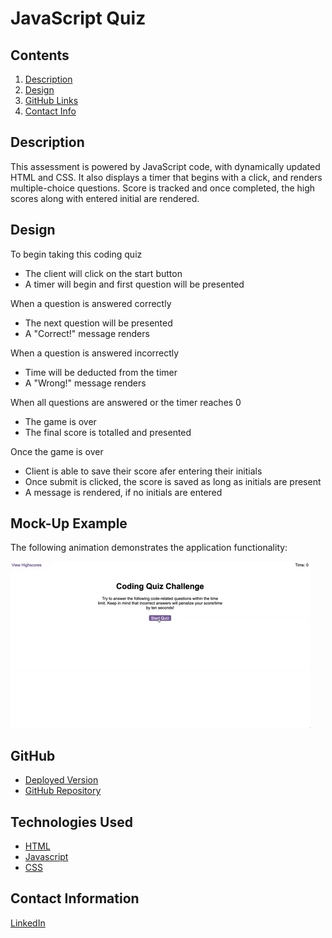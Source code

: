 # JavaScript Quiz

## Contents
1. [Description](#description)
2. [Design](#design)
3. [GitHub Links](#github)
4. [Contact Info](#contact-information)
## Description

This assessment is powered by JavaScript code, with dynamically updated HTML and CSS. It also displays a timer that begins with a click, and renders multiple-choice questions. Score is tracked and once completed, the high scores along with entered initial are rendered.

## Design

To begin taking this coding quiz
- The client will click on the start button
- A timer will begin and first question will be presented

When a question is answered correctly
- The next question will be presented
- A "Correct!" message renders

When a question is answered incorrectly
- Time will be deducted from the timer
- A "Wrong!" message renders

When all questions are answered or the timer reaches 0
- The game is over
- The final score is totalled and presented

Once the game is over
- Client is able to save their score afer entering their initials
- Once submit is clicked, the score is saved as long as initials are present
- A message is rendered, if no initials are entered

## Mock-Up Example

The following animation demonstrates the application functionality:

![code-quiz](./assets/web-apis-demo.gif)

## GitHub
- [Deployed Version](https://rudy-menjivar.github.io/JavaScriptQuiz/)
- [GitHub Repository](https://github.com/Rudy-Menjivar/JavaScriptQuiz)

## Technologies Used
* [HTML](https://developer.mozilla.org/en-US/docs/Glossary/HTML)
* [Javascript](https://developer.mozilla.org/en-US/docs/Web/JavaScript)
* [CSS](https://developer.mozilla.org/en-US/docs/Glossary/CSS)

## Contact Information
[LinkedIn](https://www.linkedin.com/in/rudy-menjivar-)
